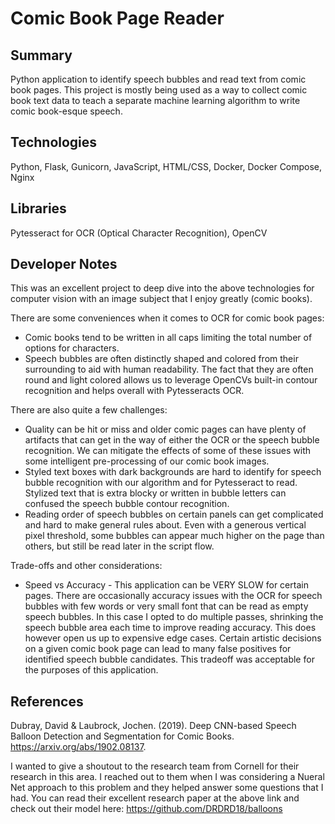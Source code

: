 # Comic Book Page Reader

## Summary
Python application to identify speech bubbles and read text from comic book pages. This project is mostly being used as a way to collect comic book text data to teach a separate machine learning algorithm to write comic book-esque speech.

## Technologies
Python, Flask, Gunicorn, JavaScript, HTML/CSS, Docker, Docker Compose, Nginx

## Libraries
Pytesseract for OCR (Optical Character Recognition), OpenCV

## Developer Notes

This was an excellent project to deep dive into the above technologies for computer vision with an image subject that I enjoy greatly (comic books).

There are some conveniences when it comes to OCR for comic book pages:
* Comic books tend to be written in all caps limiting the total number of options for characters.
* Speech bubbles are often distinctly shaped and colored from their surrounding to aid with human readability. The fact that they are often round and light colored allows us to leverage OpenCVs built-in contour recognition and helps overall with Pytesseracts OCR.

There are also quite a few challenges:
* Quality can be hit or miss and older comic pages can have plenty of artifacts that can get in the way of either the OCR or the speech bubble recognition. We can mitigate the effects of some of these issues with some intelligent pre-processing of our comic book images.
* Styled text boxes with dark backgrounds are hard to identify for speech bubble recognition with our algorithm and for Pytesseract to read. Stylized text that is extra blocky or written in bubble letters can confused the speech bubble contour recognition.
* Reading order of speech bubbles on certain panels can get complicated and hard to make general rules about. Even with a generous vertical pixel threshold, some bubbles can appear much higher on the page than others, but still be read later in the script flow.

Trade-offs and other considerations:
* Speed vs Accuracy - This application can be VERY SLOW for certain pages. There are occasionally accuracy issues with the OCR for speech bubbles with few words or very small font that can be read as empty speech bubbles. In this case I opted to do multiple passes, shrinking the speech bubble area each time to improve reading accuracy. This does however open us up to expensive edge cases. Certain artistic decisions on a given comic book page can lead to many false positives for identified speech bubble candidates. This tradeoff was acceptable for the purposes of this application. 

## References

Dubray, David & Laubrock, Jochen. (2019). Deep CNN-based Speech Balloon Detection and Segmentation for Comic Books. https://arxiv.org/abs/1902.08137.

I wanted to give a shoutout to the research team from Cornell for their research in this area. I reached out to them when I was considering a Nueral Net approach to this problem and they helped answer some questions that I had. You can read their excellent research paper at the above link and check out their model here: https://github.com/DRDRD18/balloons